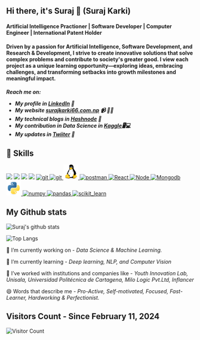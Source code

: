 ## Hi there, it's Suraj 👋 (Suraj Karki)
<h4>Artificial Intelligence Practioner | Software Developer | Computer Engineer | International Patent Holder</h4>
<h4>Driven by a passion for Artificial Intelligence, Software Development, and Research & Development, I strive to create innovative solutions that solve complex problems and contribute to society's greater good. I view each project as a unique learning opportunity—exploring ideas, embracing challenges, and transforming setbacks into growth milestones and meaningful impact.</h4>

<h5>Reach me on:
  
- My profile in <a href="https://www.linkedin.com/in/surajk66/">LinkedIn</a> 💼 
- My website <a href="https://surajkarki66.com.np/">surajkarki66.com.np</a> 📹 ✍🏾
- My technical blogs in <a href="https://savvysuraj.hashnode.dev/">Hashnode</a> 🏓
- My contribution in Data Science in <a href="https://www.kaggle.com/surajkarki66">Kaggle</a>🖥💻
- My updates in <a href="https://twitter.com/sankha_subhra18">Twiiter</a> 💬</h5>

## 🚀 Skills
<img src="https://img.shields.io/badge/python-%233776AB.svg?&style=flat-square&logo=python&logoColor=white" /> <img src="https://img.shields.io/badge/html-%23239120.svg?&style=flat-square&logo=html5&logoColor=white" /> <img src="https://img.shields.io/badge/css-%23239120.svg?&style=flat-square&logo=css3&logoColor=white" /> <img src="https://img.shields.io/badge/javascript-%23F7DF1E.svg?&style=flat-square&logo=javascript&logoColor=black" />
<a href="#/" target="_blank" rel="noreferrer"> <img src="https://cdn.jsdelivr.net/gh/devicons/devicon/icons/vscode/vscode-original.svg" alt="git" width="40" height="40"/> </a>
<a href="https://git-scm.com/" target="_blank" rel="noreferrer"> <img src="https://www.vectorlogo.zone/logos/git-scm/git-scm-icon.svg" alt="git" width="40" height="40"/> </a>
<a href="https://www.linux.org/" target="_blank" rel="noreferrer"> <img src="https://raw.githubusercontent.com/devicons/devicon/master/icons/linux/linux-original.svg" alt="linux" width="40" height="40"/> </a> 
<a href="https://postman.com" target="_blank" rel="noreferrer"> <img src="https://www.vectorlogo.zone/logos/getpostman/getpostman-icon.svg" alt="postman" width="40" height="40"/>    <a href="https://react.org" target="_blank" rel="noreferrer"> <img src="https://cdn.jsdelivr.net/gh/devicons/devicon/icons/react/react-original.svg" alt="React" width="40" height="40"/> <a href="https://nodejs.org" target="_blank" rel="noreferrer"> <img src="https://cdn.jsdelivr.net/gh/devicons/devicon/icons/nodejs/nodejs-original.svg" alt="Node" width="40" height="40"/><a href="https://www.mongodb.com" target="_blank" rel="noreferrer"> <img src="https://cdn.jsdelivr.net/gh/devicons/devicon/icons/mongodb/mongodb-original.svg" alt="Mongodb" width="40" height="40"/>  <a href="https://www.python.org" target="_blank"> <img src="https://github.com/devicons/devicon/blob/master/icons/python/python-original.svg" alt="python" width="40" height="40"/> </a> 
<a href="https://numpy.org/" target="_blank"> <img src="https://user-images.githubusercontent.com/50221806/86498201-a8bd8680-bd39-11ea-9d08-66b610a8dc01.png" alt="numpy" width="40" height="40"/> </a> 
<a href="https://pandas.pydata.org/" target="_blank"> <img src="https://pandas.pydata.org/static/img/pandas_secondary.svg?&style=flat-square&logo=python&logoColor=indigo" alt="pandas" width="40" height="40"/> </a> 
    <a href="https://scikit-learn.org/" target="_blank"> <img src="https://upload.wikimedia.org/wikipedia/commons/0/05/Scikit_learn_logo_small.svg" alt="scikit_learn" width="40" height="40"/> </a> 

## My Github stats
![Suraj's github stats](https://github-readme-stats.vercel.app/api?username=surajkarki66&show_icons=true&theme=merko)

![Top Langs](https://github-readme-stats.vercel.app/api/top-langs/?username=surajkarki66&layout=compact&show_icons=true&theme=radical)


🔭 I’m currently working on - *Data Science & Machine Learning.*

🌱 I’m currently learning - *Deep learning, NLP, and Computer Vision*

👯 I’ve worked with institutions and companies like - *Youth Innovation Lab, Unisala, Universidad Politécnica de Cartagena, Milo Logic Pvt.Ltd, Inflancer*

😄 Words that describe me - *Pro-Active, Self-motivated, Focused, Fast-Learner, Hardworking & Perfectionist.*

## Visitors Count - Since February 11, 2024
 ![Visitor Count](https://profile-counter.glitch.me/{surajkarki66}/count.svg)

